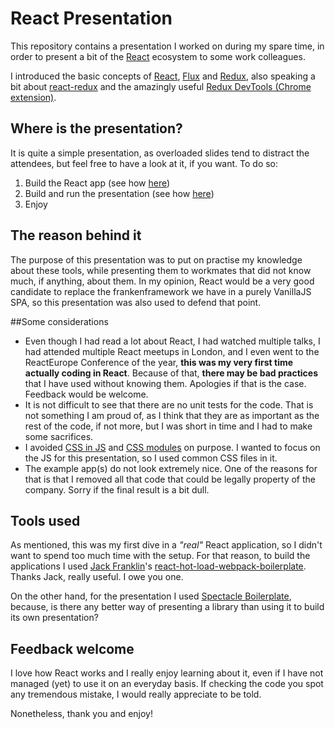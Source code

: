 # React Presentation
This repository contains a presentation I worked on during my spare time, in order to present a bit of the [React](https://facebook.github.io/react/) ecosystem to some work colleagues.

I introduced the basic concepts of [React](https://facebook.github.io/react/), [Flux](https://facebook.github.io/flux/) and [Redux](http://redux.js.org/), also speaking a bit about [react-redux](https://github.com/reactjs/react-redux) and the amazingly useful [Redux DevTools (Chrome extension)](https://github.com/zalmoxisus/redux-devtools-extension).

## Where is the presentation?
It is quite a simple presentation, as overloaded slides tend to distract the attendees, but feel free to have a look at it, if you want. To do so:

1. Build the React app (see how [here](https://github.com/aPlana/react-presentation/tree/master/1-ReactExample#how-to-run))
2. Build and run the presentation (see how [here](https://github.com/aPlana/react-presentation/tree/master/5-Presentation#how-to-start))
3. Enjoy

## The reason behind it
The purpose of this presentation was to put on practise my knowledge about these tools, while presenting them to workmates that did not know much, if anything, about them.
In my opinion, React would be a very good candidate to replace the frankenframework we have in a purely VanillaJS SPA, so this presentation was also used to defend that point.

##Some considerations
- Even though I had read a lot about React, I had watched multiple talks, I had attended multiple React meetups in London, and I even went to the ReactEurope Conference of the year, **this was my very first time actually coding in React**. Because of that, **there may be bad practices** that I have used without knowing them. Apologies if that is the case. Feedback would be welcome.
- It is not difficult to see that there are no unit tests for the code. That is not something I am proud of, as I think that they are as important as the rest of the code, if not more, but I was short in time and I had to make some sacrifices.
- I avoided [CSS in JS](http://blog.vjeux.com/2014/javascript/react-css-in-js-nationjs.html) and [CSS modules](https://github.com/gajus/react-css-modules) on purpose. I wanted to focus on the JS for this presentation, so I used common CSS files in it.
- The example app(s) do not look extremely nice. One of the reasons for that is that I removed all that code that could be legally property of the company. Sorry if the final result is a bit dull.
 
## Tools used
As mentioned, this was my first dive in a _"real"_ React application, so I didn't want to spend too much time with the setup. For that reason, to build the applications I used [Jack Franklin](https://twitter.com/jack_franklin)'s [react-hot-load-webpack-boilerplate](https://github.com/jackfranklin/react-hot-load-webpack-boilerplate). Thanks Jack, really useful. I owe you one.

On the other hand, for the presentation I used [Spectacle Boilerplate](https://github.com/FormidableLabs/spectacle-boilerplate), because, is there any better way of presenting a library than using it to build its own presentation?

## Feedback welcome
I love how React works and I really enjoy learning about it, even if I have not managed (yet) to use it on an everyday basis. If checking the code you spot any tremendous mistake, I would really appreciate to be told.

Nonetheless, thank you and enjoy!
